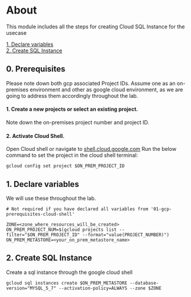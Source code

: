 # About
This module includes all the steps for creating Cloud SQL Instance for the usecase

[1. Declare variables](03-cloud-sql-instance-creation-cloud-shell.md#1-declare-variables)<br>
[2. Create SQL Instance](03-cloud-sql-instance-creation-cloud-shell.md#2-create-sql-instance)

## 0. Prerequisites
Please note down both gcp associated Project IDs. Assume one as an on-premises environment and other as google cloud environment, as we are going to address them accordingly throughout the lab.

#### 1. Create a new projects or select an existing project.
Note down the on-premises project number and project ID.

#### 2. Activate Cloud Shell.
Open Cloud shell or navigate to [shell.cloud.google.com](https://shell.cloud.google.com/?show=ide%2Cterminal) Run the below command to set the project in the cloud shell terminal:
```
gcloud config set project $ON_PREM_PROJECT_ID
```

## 1. Declare variables
We will use these throughout the lab. 
```
# Not required if you have declared all variables from '01-gcp-prerequisites-cloud-shell'

ZONE=<zone_where_resources_will_be_created>
ON_PREM_PROJECT_NUM=$(gcloud projects list --filter="$ON_PREM_PROJECT_ID" --format="value(PROJECT_NUMBER)")
ON_PREM_METASTORE=<your_on_prem_metastore_name>
```

## 2. Create SQL Instance

Create a sql instance through the google cloud shell
```
gcloud sql instances create $ON_PREM_METASTORE --database-version="MYSQL_5_7" --activation-policy=ALWAYS --zone $ZONE
```